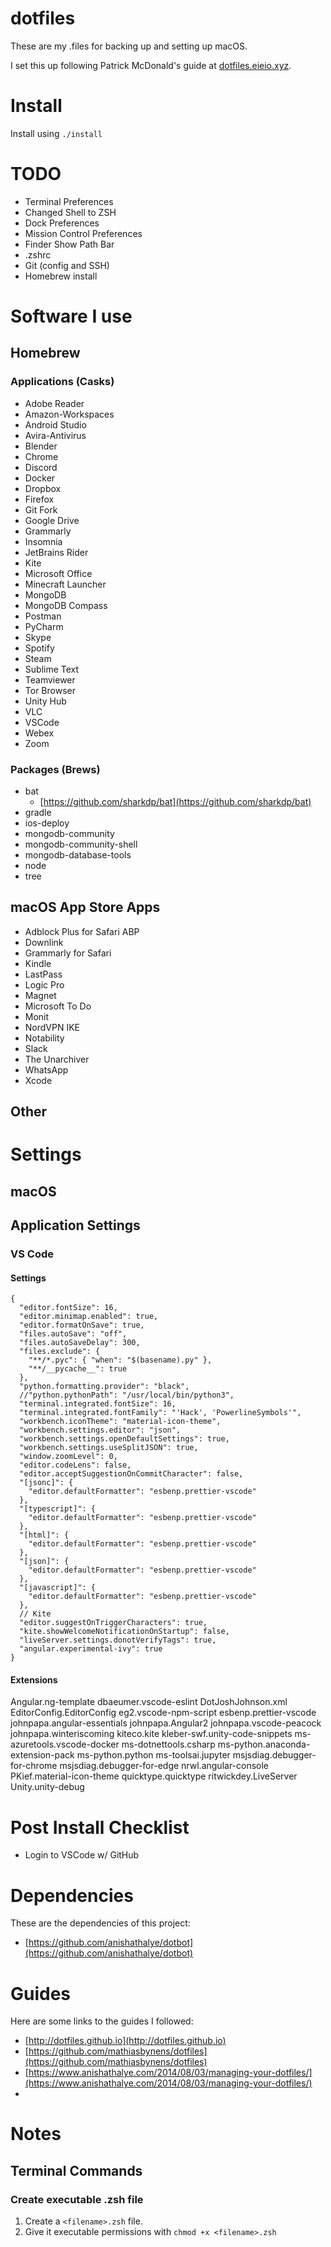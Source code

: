 # dotfiles

These are my .files for backing up and setting up macOS.

I set this up following Patrick McDonald's guide at [dotfiles.eieio.xyz](http://dotfiles.eieio.xyz).

# Install

Install using `./install`

# TODO

- Terminal Preferences
- Changed Shell to ZSH
- Dock Preferences
- Mission Control Preferences
- Finder Show Path Bar
- .zshrc
- Git (config and SSH)
- Homebrew install

# Software I use

## Homebrew

### Applications (Casks)

- Adobe Reader
- Amazon-Workspaces
- Android Studio
- Avira-Antivirus
- Blender
- Chrome
- Discord
- Docker
- Dropbox
- Firefox
- Git Fork
- Google Drive
- Grammarly
- Insomnia
- JetBrains Rider
- Kite
- Microsoft Office
- Minecraft Launcher
- MongoDB
- MongoDB Compass
- Postman
- PyCharm
- Skype
- Spotify
- Steam
- Sublime Text
- Teamviewer
- Tor Browser
- Unity Hub
- VLC
- VSCode
- Webex
- Zoom

### Packages (Brews)

- bat
  - [https://github.com/sharkdp/bat](https://github.com/sharkdp/bat)
- gradle
- ios-deploy
- mongodb-community
- mongodb-community-shell
- mongodb-database-tools
- node
- tree

## macOS App Store Apps

- Adblock Plus for Safari ABP
- Downlink
- Grammarly for Safari
- Kindle
- LastPass
- Logic Pro
- Magnet
- Microsoft To Do
- Monit
- NordVPN IKE
- Notability
- Slack
- The Unarchiver
- WhatsApp
- Xcode

## Other

# Settings

## macOS

## Application Settings

### VS Code

#### Settings

```
{
  "editor.fontSize": 16,
  "editor.minimap.enabled": true,
  "editor.formatOnSave": true,
  "files.autoSave": "off",
  "files.autoSaveDelay": 300,
  "files.exclude": {
    "**/*.pyc": { "when": "$(basename).py" },
    "**/__pycache__": true
  },
  "python.formatting.provider": "black",
  //"python.pythonPath": "/usr/local/bin/python3",
  "terminal.integrated.fontSize": 16,
  "terminal.integrated.fontFamily": "'Hack', 'PowerlineSymbols'",
  "workbench.iconTheme": "material-icon-theme",
  "workbench.settings.editor": "json",
  "workbench.settings.openDefaultSettings": true,
  "workbench.settings.useSplitJSON": true,
  "window.zoomLevel": 0,
  "editor.codeLens": false,
  "editor.acceptSuggestionOnCommitCharacter": false,
  "[jsonc]": {
    "editor.defaultFormatter": "esbenp.prettier-vscode"
  },
  "[typescript]": {
    "editor.defaultFormatter": "esbenp.prettier-vscode"
  },
  "[html]": {
    "editor.defaultFormatter": "esbenp.prettier-vscode"
  },
  "[json]": {
    "editor.defaultFormatter": "esbenp.prettier-vscode"
  },
  "[javascript]": {
    "editor.defaultFormatter": "esbenp.prettier-vscode"
  },
  // Kite
  "editor.suggestOnTriggerCharacters": true,
  "kite.showWelcomeNotificationOnStartup": false,
  "liveServer.settings.donotVerifyTags": true,
  "angular.experimental-ivy": true
}
```

#### Extensions

Angular.ng-template
dbaeumer.vscode-eslint
DotJoshJohnson.xml
EditorConfig.EditorConfig
eg2.vscode-npm-script
esbenp.prettier-vscode
johnpapa.angular-essentials
johnpapa.Angular2
johnpapa.vscode-peacock
johnpapa.winteriscoming
kiteco.kite
kleber-swf.unity-code-snippets
ms-azuretools.vscode-docker
ms-dotnettools.csharp
ms-python.anaconda-extension-pack
ms-python.python
ms-toolsai.jupyter
msjsdiag.debugger-for-chrome
msjsdiag.debugger-for-edge
nrwl.angular-console
PKief.material-icon-theme
quicktype.quicktype
ritwickdey.LiveServer
Unity.unity-debug

# Post Install Checklist

- Login to VSCode w/ GitHub

# Dependencies

These are the dependencies of this project:

- [https://github.com/anishathalye/dotbot](https://github.com/anishathalye/dotbot)

# Guides

Here are some links to the guides I followed:

- [http://dotfiles.github.io](http://dotfiles.github.io)
- [https://github.com/mathiasbynens/dotfiles](https://github.com/mathiasbynens/dotfiles)
- [https://www.anishathalye.com/2014/08/03/managing-your-dotfiles/](https://www.anishathalye.com/2014/08/03/managing-your-dotfiles/)
-

# Notes

## Terminal Commands

### Create executable .zsh file

1. Create a `<filename>.zsh` file.
2. Give it executable permissions with `chmod +x <filename>.zsh`
